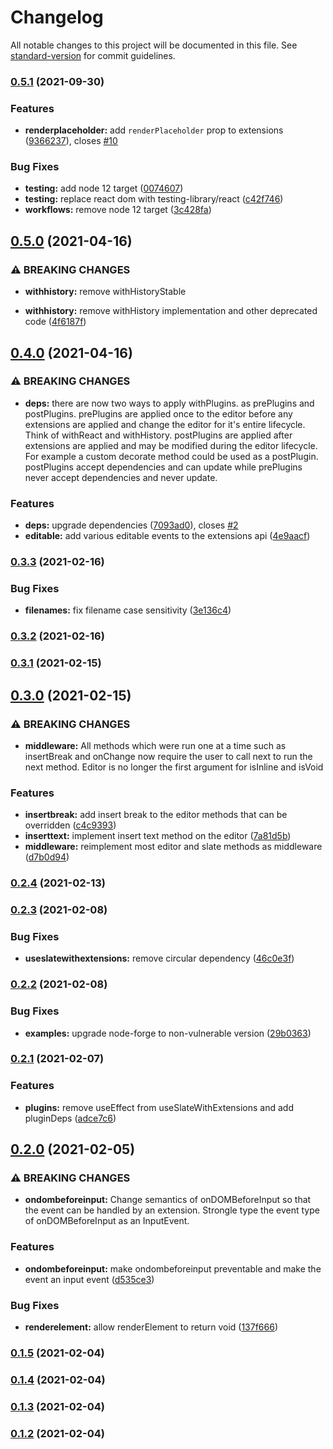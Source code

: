 # Changelog

All notable changes to this project will be documented in this file. See [standard-version](https://github.com/conventional-changelog/standard-version) for commit guidelines.

### [0.5.1](https://github.com/lukesmurray/use-slate-with-extensions/compare/v0.5.0...v0.5.1) (2021-09-30)


### Features

* **renderplaceholder:** add `renderPlaceholder` prop to extensions ([9366237](https://github.com/lukesmurray/use-slate-with-extensions/commit/93662378626f89889f6c92f46130ed9668e51ddb)), closes [#10](https://github.com/lukesmurray/use-slate-with-extensions/issues/10)


### Bug Fixes

* **testing:** add node 12 target ([0074607](https://github.com/lukesmurray/use-slate-with-extensions/commit/0074607175ebff534566b49a5fff0969771ac199))
* **testing:** replace react dom with testing-library/react ([c42f746](https://github.com/lukesmurray/use-slate-with-extensions/commit/c42f746e5d86f1bf8c291585985cd5bd0970631a))
* **workflows:** remove node 12 target ([3c428fa](https://github.com/lukesmurray/use-slate-with-extensions/commit/3c428fa67256070d7bc9b143d619ca9b7d60030b))

## [0.5.0](https://github.com/lukesmurray/use-slate-with-extensions/compare/v0.4.0...v0.5.0) (2021-04-16)


### ⚠ BREAKING CHANGES

* **withhistory:** remove withHistoryStable

* **withhistory:** remove withHistory implementation and other deprecated code ([4f6187f](https://github.com/lukesmurray/use-slate-with-extensions/commit/4f6187f00bbfc33b09c58302883a34dc6655cfe6))

## [0.4.0](https://github.com/lukesmurray/use-slate-with-extensions/compare/v0.3.3...v0.4.0) (2021-04-16)


### ⚠ BREAKING CHANGES

* **deps:** there are now two ways to apply withPlugins. as prePlugins and postPlugins.
prePlugins are applied once to the editor before any extensions are applied and change the editor
for it's entire lifecycle. Think of withReact and withHistory. postPlugins are applied after
extensions are applied and may be modified during the editor lifecycle. For example a custom
decorate method could be used as a postPlugin. postPlugins accept dependencies and can update while
prePlugins never accept dependencies and never update.

### Features

* **deps:** upgrade dependencies ([7093ad0](https://github.com/lukesmurray/use-slate-with-extensions/commit/7093ad00224c9dbfd817fef980126f48fd58730d)), closes [#2](https://github.com/lukesmurray/use-slate-with-extensions/issues/2)
* **editable:** add various editable events to the extensions api ([4e9aacf](https://github.com/lukesmurray/use-slate-with-extensions/commit/4e9aacfa3362ef5d2f39f7cf2537d005fe6f363f))

### [0.3.3](https://github.com/lukesmurray/use-slate-with-extensions/compare/v0.3.2...v0.3.3) (2021-02-16)


### Bug Fixes

* **filenames:** fix filename case sensitivity ([3e136c4](https://github.com/lukesmurray/use-slate-with-extensions/commit/3e136c4e229c0e776bc462cddf5172db375c6215))

### [0.3.2](https://github.com/lukesmurray/use-slate-with-extensions/compare/v0.3.1...v0.3.2) (2021-02-16)

### [0.3.1](https://github.com/lukesmurray/use-slate-with-extensions/compare/v0.3.0...v0.3.1) (2021-02-15)

## [0.3.0](https://github.com/lukesmurray/use-slate-with-extensions/compare/v0.2.4...v0.3.0) (2021-02-15)


### ⚠ BREAKING CHANGES

* **middleware:** All methods which were run one at a time such as insertBreak and onChange now
require the user to call next to run the next method. Editor is no longer the first argument for
isInline and isVoid

### Features

* **insertbreak:** add insert break to the editor methods that can be overridden ([c4c9393](https://github.com/lukesmurray/use-slate-with-extensions/commit/c4c939321845ed5199181aa8c735e6e1b80157f4))
* **inserttext:** implement insert text method on the editor ([7a81d5b](https://github.com/lukesmurray/use-slate-with-extensions/commit/7a81d5b744b5bc4f43771954228e6b24c796be6b))
* **middleware:** reimplement most editor and slate methods as middleware ([d7b0d94](https://github.com/lukesmurray/use-slate-with-extensions/commit/d7b0d946fc27a6c0e8c23a7121a2430d179f3809))

### [0.2.4](https://github.com/lukesmurray/use-slate-with-extensions/compare/v0.2.3...v0.2.4) (2021-02-13)

### [0.2.3](https://github.com/lukesmurray/use-slate-with-extensions/compare/v0.2.2...v0.2.3) (2021-02-08)


### Bug Fixes

* **useslatewithextensions:** remove circular dependency ([46c0e3f](https://github.com/lukesmurray/use-slate-with-extensions/commit/46c0e3ff526fed4bf7081ee48c36be0a8ebb7a2b))

### [0.2.2](https://github.com/lukesmurray/use-slate-with-extensions/compare/v0.2.1...v0.2.2) (2021-02-08)


### Bug Fixes

* **examples:** upgrade node-forge to non-vulnerable version ([29b0363](https://github.com/lukesmurray/use-slate-with-extensions/commit/29b0363b3e6580bf29a318056ecf854a97a1b05d))

### [0.2.1](https://github.com/lukesmurray/use-slate-with-extensions/compare/v0.2.0...v0.2.1) (2021-02-07)


### Features

* **plugins:** remove useEffect from useSlateWithExtensions and add pluginDeps ([adce7c6](https://github.com/lukesmurray/use-slate-with-extensions/commit/adce7c6dd518d5fc6cd7ffb2500d51ac270deaea))

## [0.2.0](https://github.com/lukesmurray/use-slate-with-extensions/compare/v0.1.5...v0.2.0) (2021-02-05)


### ⚠ BREAKING CHANGES

* **ondombeforeinput:** Change semantics of onDOMBeforeInput so that the event can be handled by an
extension. Strongle type the event type of onDOMBeforeInput as an InputEvent.

### Features

* **ondombeforeinput:** make ondombeforeinput preventable and make the event an input event ([d535ce3](https://github.com/lukesmurray/use-slate-with-extensions/commit/d535ce3d532378923040fe0de8384be099ad139a))


### Bug Fixes

* **renderelement:** allow renderElement to return void ([137f666](https://github.com/lukesmurray/use-slate-with-extensions/commit/137f666d43f4dcba4a0b4cd92807d39656451e33))

### [0.1.5](https://github.com/lukesmurray/use-slate-with-extensions/compare/v0.1.4...v0.1.5) (2021-02-04)

### [0.1.4](https://github.com/lukesmurray/use-slate-with-extensions/compare/v0.1.3...v0.1.4) (2021-02-04)

### [0.1.3](https://github.com/lukesmurray/use-slate-with-extensions/compare/v0.1.2...v0.1.3) (2021-02-04)

### [0.1.2](https://github.com/lukesmurray/use-slate-with-extensions/compare/v0.1.1...v0.1.2) (2021-02-04)
